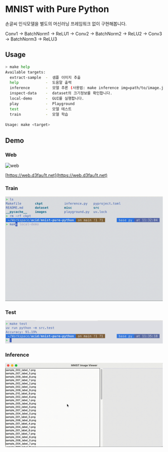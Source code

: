 # MNIST with Pure Python

손글씨 인식모델을 별도의 머신러닝 프레임워크 없이 구현해봅니다.

Conv1 → BatchNorm1 → ReLU1 → Conv2 → BatchNorm2 → ReLU2 → Conv3 → BatchNorm3 → ReLU3

## Usage

```bash
> make help
Available targets:
  extract-sample  -  샘플 이미지 추출
  help            -  도움말 출력
  inference       -  모델 추론 (사용법: make inference img=path/to/image.jpg)
  inspect-data    -  dataset의 크기정보를 확인합니다.
  local-demo      -  GUI를 실행합니다.
  play            -  Playground
  test            -  모델 테스트
  train           -  모델 학습

Usage: make <target>
```

## Demo

### Web

![web](./misc/web.gif)

[https://web.d3fau1t.net](https://web.d3fau1t.net)

### Train

![train](./misc/train.gif)

### Test

![test](./misc/test.png)

### Inference

![local-demo](./misc/local-demo.gif)
